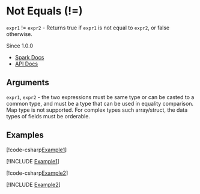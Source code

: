﻿# Not Equals (!=)

`expr1` != `expr2` - Returns true if `expr1` is not equal to `expr2`, or false
otherwise.

Since 1.0.0

* [Spark Docs](https://spark.apache.org/docs/latest/api/sql/index.html#_2)
* [API Docs](xref:TypedSpark.NET.Columns.TypedColumn`3.op_Inequality*)

## Arguments

`expr1`, `expr2` - the two expressions must be same type or can be casted to a
common type, and must be a type that can be used in equality comparison. Map
type is not supported. For complex types such array/struct, the data types of
fields must be orderable.

## Examples

[!code-csharp[Example1](../../../TypedSpark.NET.Tests/Examples/NotEquals.cs#Example1)]

[!INCLUDE [Example1](../../../TypedSpark.NET.Tests/Examples/__examples__/NotEquals.Case1.md)]

[!code-csharp[Example2](../../../TypedSpark.NET.Tests/Examples/NotEquals.cs#Example2)]

[!INCLUDE [Example2](../../../TypedSpark.NET.Tests/Examples/__examples__/NotEquals.Case2.md)]
